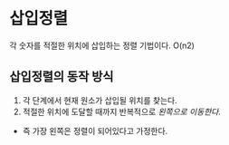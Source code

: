 # 삽입정렬

각 숫자를 적절한 위치에 삽입하는 정렬 기법이다.
O(n2)

## 삽입정렬의 동작 방식

1. 각 단계에서 현재 원소가 삽입될 위치를 찾는다.
2. 적절한 위치에 도달할 때까지 반복적으로 _왼쪽으로 이동한다._

- 즉 가장 왼쪽은 정렬이 되어있다고 가정한다.
